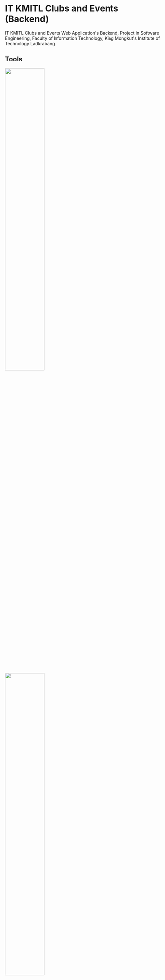 # IT KMITL Clubs and Events (Backend)
IT KMITL Clubs and Events Web Application's Backend, Project in Software Engineering, Faculty of Information Technology, King Mongkut's Institute of Technology Ladkrabang.

## Tools

<a href=https://www.djangoproject.com>
<img src=https://static.djangoproject.com/img/logos/django-logo-positive.png width=50%>
</a>

<a href=https://www.django-rest-framework.org>
<img src=https://www.django-rest-framework.org/img/logo.png width=50%>
</a>

## API Endpoints
Documentation on API endpoints can be viewed in each markdown file below.

1. [Asset Application](_readme/api/asset.md)

2. [Category Application](_readme/api/category.md)

3. [Community Application](_readme/api/community.md)

4. [Membership Application](_readme/api/membership.md)

5. [Notification Application](_readme/api/notification.md)

6. [User Application](_readme/api/user.md)

## Design Guide
Documentation on designing guides can be viewed in each markdown file below.

1. [Index](_readme/guide/index.md)

2. [Profile Page](_readme/guide/profile-page.md)

3. Community Page

    - [Header](_readme/guide/community/header.md)

    - [Edit Page](_readme/guide/community/edit-page.md)

    - [Announcements Tab](_readme/guide/community/announcements-tab.md)

    - [Albums Tab](_readme/guide/community/albums-tab.md)

    - [Events Tab](_readme/guide/community/events-tab.md)

    - [Comments Tab](_readme/guide/community/comments-tab.md)

    - [Members Tab](_readme/guide/community/members-tab.md)

    - [Requests Tab](_readme/guide/community/requests-tab.md)

4. [Invitations Bar](_readme/guide/invitations-bar.md)

5. [Notifications Bar](_readme/guide/notifications-bar.md)

6. [Student Committee Panel](_readme/guide/student-committee-panel.md)

## Team
|<img src="https://scontent.fbkk5-6.fna.fbcdn.net/v/t1.0-9/74798248_2898274603550273_1880388616933343232_n.jpg?_nc_cat=102&_nc_sid=09cbfe&_nc_eui2=AeHPx0bgeH8f2fDt8lxT_71GPuCebHzAXPs-4J5sfMBc-ydBMT9rf9RpxmQTH0NnMcyGOZTy_UHO5yM_e8O4uU75&_nc_ohc=qJR5Zt9odHQAX8n7NnW&_nc_ht=scontent.fbkk5-6.fna&oh=c9adff708267b8a0fc44652efcade80f&oe=5F8AED2A" width="150px" height="150px">|<img src="https://scontent.fbkk5-3.fna.fbcdn.net/v/t1.0-9/81999269_3013913458618908_8891176932352196608_o.jpg?_nc_cat=105&_nc_sid=09cbfe&_nc_eui2=AeHnYitQ66f5Z-BbTv_shHR_w8j0RCMRy2jDyPREIxHLaF5Da-LyFqd_G794l9dMU1iHSC_vjQ8O25rIUfhRBR1_&_nc_ohc=IA4-PWKfshcAX-PdND0&_nc_ht=scontent.fbkk5-3.fna&oh=0daee1dfdd8cca7bbb211f733d850be8&oe=5F8B7D60" width="150px" height="150px">|
|:---:|:---:|
|[810Teams](https://github.com/810Teams)|[NaponTunglukmongkol](https://github.com/NaponTunglukmongkol)|
|Teerapat<br>Kraisrisirikul|Napon<br>Tunglukmongkol

[![forthebadge](https://forthebadge.com/images/badges/made-with-python.svg)](https://forthebadge.com)
[![forthebadge](https://forthebadge.com/images/badges/built-by-developers.svg)](https://forthebadge.com)
[![forthebadge](https://forthebadge.com/images/badges/powered-by-coffee.svg)](https://forthebadge.com)

